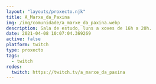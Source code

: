 ```yaml
---
layout: "layouts/proxecto.njk"
title: A_Marxe_da_Paxina
img: /img/comunidade/a_marxe_da_paxina.webp
description: Sala de estudo, luns a xoves de 16h a 20h.
date: 2021-04-08 10:07:04.369269
active: false
platform: twitch
type: proxecto
tags:
  - twitch
redes:
  twitch: https://twitch.tv/a_marxe_da_paxina
---
```

